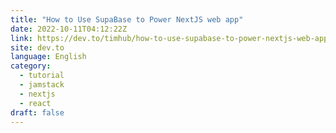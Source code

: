 ```yaml
---
title: "How to Use SupaBase to Power NextJS web app"
date: 2022-10-11T04:12:22Z
link: https://dev.to/timhub/how-to-use-supabase-to-power-nextjs-web-app-9e2?utm_medium=RSS&utm_source=news.12bit.vn
site: dev.to
language: English
category:
  - tutorial
  - jamstack
  - nextjs
  - react
draft: false
---
```

